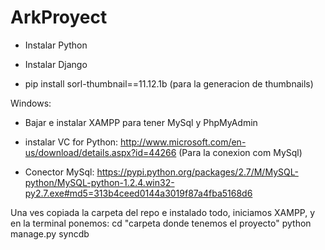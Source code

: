 # ArkProyect

- Instalar Python

- Instalar Django

- pip install sorl-thumbnail==11.12.1b
(para la generacion de thumbnails)


Windows:
- Bajar e instalar XAMPP para tener MySql y PhpMyAdmin

- instalar VC for Python:
http://www.microsoft.com/en-us/download/details.aspx?id=44266
(Para la conexion com MySql)

- Conector MySql:
https://pypi.python.org/packages/2.7/M/MySQL-python/MySQL-python-1.2.4.win32-py2.7.exe#md5=313b4ceed0144a3019f87a4fba5168d6




Una ves copiada la carpeta del repo e instalado todo, iniciamos XAMPP, y en la terminal ponemos:
cd "carpeta donde tenemos el proyecto"
python manage.py syncdb

